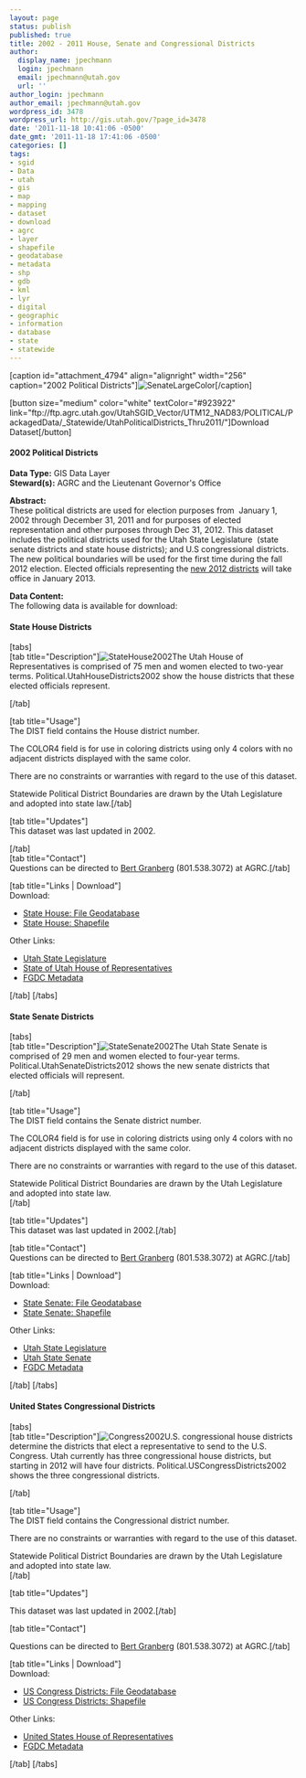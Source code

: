 ```yaml
---
layout: page
status: publish
published: true
title: 2002 - 2011 House, Senate and Congressional Districts
author:
  display_name: jpechmann
  login: jpechmann
  email: jpechmann@utah.gov
  url: ''
author_login: jpechmann
author_email: jpechmann@utah.gov
wordpress_id: 3478
wordpress_url: http://gis.utah.gov/?page_id=3478
date: '2011-11-18 10:41:06 -0500'
date_gmt: '2011-11-18 17:41:06 -0500'
categories: []
tags:
- sgid
- Data
- utah
- gis
- map
- mapping
- dataset
- download
- agrc
- layer
- shapefile
- geodatabase
- metadata
- shp
- gdb
- kml
- lyr
- digital
- geographic
- information
- database
- state
- statewide
---
```

<p>[caption id="attachment_4794" align="alignright" width="256" caption="2002 Political Districts"]<img class="size-full wp-image-4794" src="http://gis.utah.gov/wp-content/uploads/SenateDistricts2002_Large_Color4.png" alt="SenateLargeColor" />[/caption]</p>
<p>[button size="medium" color="white" textColor="#923922" link="ftp://ftp.agrc.utah.gov/UtahSGID_Vector/UTM12_NAD83/POLITICAL/PackagedData/_Statewide/UtahPoliticalDistricts_Thru2011/"]Download Dataset[/button]</p>
<h4><strong>2002 Political Districts</h4>
<p></strong></p>
<p><strong>Data Type:</strong> GIS Data Layer<br />
<strong>Steward(s):</strong> AGRC and the Lieutenant Governor's Office</p>
<p><strong>Abstract:</strong><br />
These political districts are used for election purposes from  January 1, 2002 through December 31, 2011 and for purposes of elected representation and other purposes through Dec 31, 2012. This dataset includes the political districts used for the Utah State Legislature  (state senate districts and state house districts); and U.S congressional districts. The new political boundaries will be used for the first time during the fall 2012 election. Elected officials representing the <a title="2012 – 2021 House, Senate and Congressional Districts" href="http://gis.utah.gov/data/political/2012-2021-house-senate-congressional-districts/">new 2012 districts</a> will take office in January 2013.</p>
<p><strong>Data Content:</strong><br />
The following data is available for download:</p>
<h4 class="product">State House Districts</h4>
<p>[tabs]<br />
[tab title="Description"]<img class="productImage-Thumb" src="http://gis.utah.gov/wp-content/uploads/HouseDistricts2002_Small_Color4.png" alt="StateHouse2002" />The Utah House of Representatives is comprised of 75 men and women elected to two-year terms. Political.UtahHouseDistricts2002 show the house districts that these elected officials represent.
<div class="clear"></div>
<p>[/tab]</p>
<p>[tab title="Usage"]<br />
The DIST field contains the House district number.</p>
<p>The COLOR4 field is for use in coloring districts using only 4 colors with no adjacent districts displayed with the same color.</p>
<p>There are no constraints or warranties with regard to the use of this dataset.</p>
<p>Statewide Political District Boundaries are drawn by the Utah Legislature and adopted into state law.[/tab]</p>
<p>[tab title="Updates"]<br />
This dataset was last updated in 2002.</p>
<p>[/tab]<br />
[tab title="Contact"]<br />
Questions can be directed to <a class="emailLink" href="mailto:bgranberg@utah.gov"> Bert Granberg</a>  (801.538.3072) at AGRC.[/tab]</p>
<p>[tab title="Links | Download"]<br />
Download:</p>
<ul>
<li><a href="ftp://ftp.agrc.utah.gov/UtahSGID_Vector/UTM12_NAD83/POLITICAL/UnpackagedData/UtahHouseDistricts2002/_Statewide/UtahHouseDistricts2002_gdb.zip">State House: File Geodatabase</a></li>
<li><a href="ftp://ftp.agrc.utah.gov/UtahSGID_Vector/UTM12_NAD83/POLITICAL/UnpackagedData/UtahHouseDistricts2002/_Statewide/UtahHouseDistricts2002_shp.zip">State House: Shapefile</a></li>
</ul>
<p>Other Links:</p>
<ul>
<li><a href="http://le.utah.gov/">Utah State Legislature</a></li>
<li><a href="http://le.utah.gov/house2/index.html">State of Utah House of Representatives</a>
<li><a href="ftp://ftp.agrc.utah.gov/SGID93_Vector/NAD83/MetadataHTML/SGID93_POLITICAL_UtahHouseDistricts2002.html">FGDC Metadata</a>
</li>
</ul>
<p>[/tab] [/tabs]</p>
<h4 class="product">State Senate Districts</h4>
<p>[tabs]<br />
[tab title="Description"]<img class="productImage-Thumb" src="http://gis.utah.gov/wp-content/uploads/SenateDistricts2002_Small_Color4.png" alt="StateSenate2002" />The Utah State Senate is comprised of 29 men and women elected to four-year terms. Political.UtahSenateDistricts2012 shows the new senate districts that elected officials will represent.
<div class="clear"></div>
<p>[/tab]</p>
<p>[tab title="Usage"]<br />
The DIST field contains the Senate district number.</p>
<p>The COLOR4 field is for use in coloring districts using only 4 colors with no adjacent districts displayed with the same color.</p>
<p>There are no constraints or warranties with regard to the use of this dataset.</p>
<p>Statewide Political District Boundaries are drawn by the Utah Legislature and adopted into state law.<br />
[/tab]</p>
<p>[tab title="Updates"]<br />
This dataset was last updated in 2002.[/tab]</p>
<p>[tab title="Contact"]<br />
Questions can be directed to <a class="emailLink" href="mailto:bgranberg@utah.gov"> Bert Granberg</a>  (801.538.3072) at AGRC.[/tab]</p>
<p>[tab title="Links | Download"]<br />
Download:</p>
<ul>
<li><a href="ftp://ftp.agrc.utah.gov/UtahSGID_Vector/UTM12_NAD83/POLITICAL/UnpackagedData/UtahSenateDistricts2002/_Statewide/UtahSenateDistricts2002_gdb.zip">State Senate: File Geodatabase</a></li>
<li><a href="ftp://ftp.agrc.utah.gov/UtahSGID_Vector/UTM12_NAD83/POLITICAL/UnpackagedData/UtahSenateDistricts2002/_Statewide/UtahSenateDistricts2002_shp.zip">State Senate: Shapefile</a></li>
</ul>
<p>Other Links:</p>
<ul>
<li><a href="http://le.utah.gov/">Utah State Legislature</a></li>
<li><a href="http://www.utahsenate.org/">Utah State Senate</a></li>
<li><a href="ftp://ftp.agrc.utah.gov/SGID93_Vector/NAD83/MetadataHTML/SGID93_POLITICAL_UtahSenateDistricts2002.html">FGDC Metadata</a>
</li>
</ul>
<p>[/tab] [/tabs]</p>
<h4 class="product">United States Congressional Districts</h4>
<p>[tabs]<br />
[tab title="Description"]<img class="productImage-Thumb" src="http://gis.utah.gov/wp-content/uploads/USCongressionalDistricts2002_Small.png" alt="Congress2002" />U.S. congressional house districts determine the districts that elect a representative to send to the U.S. Congress. Utah currently has three congressional house districts, but starting in 2012 will have four districts. Political.USCongressDistricts2002 shows the three congressional districts.
<div class="clear"></div>
<p>[/tab]</p>
<p>[tab title="Usage"]<br />
The DIST field contains the Congressional district number.</p>
<p>There are no constraints or warranties with regard to the use of this dataset.</p>
<p>Statewide Political District Boundaries are drawn by the Utah Legislature and adopted into state law.<br />
[/tab]</p>
<p>[tab title="Updates"] </p>
<p>This dataset was last updated in 2002.[/tab]</p>
<p>[tab title="Contact"]</p>
<p>Questions can be directed to <a class="emailLink" href="mailto:bgranberg@utah.gov"> Bert Granberg</a>  (801.538.3072) at AGRC.[/tab]</p>
<p>[tab title="Links | Download"]<br />
Download:</p>
<ul>
<li><a href="ftp://ftp.agrc.utah.gov/UtahSGID_Vector/UTM12_NAD83/POLITICAL/UnpackagedData/USCongressDistricts2002/_Statewide/USCongressDistricts2002_gdb.zip">US Congress Districts: File Geodatabase</a></li>
<li><a href="ftp://ftp.agrc.utah.gov/UtahSGID_Vector/UTM12_NAD83/POLITICAL/UnpackagedData/USCongressDistricts2002/_Statewide/USCongressDistricts2002_shp.zip">US Congress Districts: Shapefile</a></li>
</ul>
<p>Other Links:</p>
<ul>
<li><a href="http://www.house.gov/">United States House of Representatives</a></li>
<li><a href="ftp://ftp.agrc.utah.gov/SGID93_Vector/NAD83/MetadataHTML/SGID93_POLITICAL_USCongressDistricts2002.html">FGDC Metadata</a>
</ul>
<p>[/tab] [/tabs]</p>
